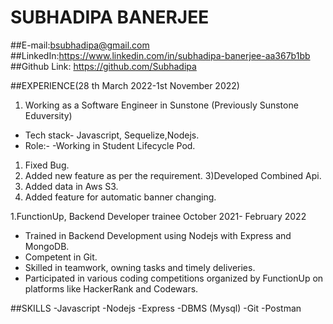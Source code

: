 # SUBHADIPA BANERJEE
##E-mail:bsubhadipa@gmail.com 
##LinkedIn:https://www.linkedin.com/in/subhadipa-banerjee-aa367b1bb 
##Github Link: https://github.com/Subhadipa

##EXPERIENCE(28 th March 2022-1st November 2022)
1. Working as a Software Engineer in Sunstone (Previously Sunstone Eduversity)
-	Tech stack- Javascript, Sequelize,Nodejs.
-	Role:-
-Working in Student Lifecycle Pod.
1)	Fixed Bug.
1)	Added new feature as per the requirement. 3)Developed Combined Api.
1)	Added data in Aws S3.
1)	Added feature for automatic banner changing.



1.FunctionUp, Backend Developer trainee October 2021- February 2022
-	Trained in Backend Development using Nodejs with Express and MongoDB.
-	Competent in Git.
- Skilled in teamwork, owning tasks and timely deliveries.
-	Participated in various coding competitions organized by FunctionUp on platforms like HackerRank and Codewars.

##SKILLS
-Javascript
-Nodejs
-Express
-DBMS (Mysql)
-Git
-Postman

 




